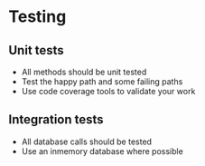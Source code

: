 # Testing
## Unit tests
- All methods should be unit tested
- Test the happy path and some failing paths
- Use code coverage tools to validate your work

## Integration tests
- All database calls should be tested
- Use an inmemory database where possible